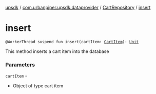 [upsdk](../../index.md) / [com.urbanpiper.upsdk.dataprovider](../index.md) / [CartRepository](index.md) / [insert](./insert.md)

# insert

`@WorkerThread suspend fun insert(cartItem: `[`CartItem`](../../com.urbanpiper.upsdk.model.networkresponse/-cart-item/index.md)`): `[`Unit`](https://kotlinlang.org/api/latest/jvm/stdlib/kotlin/-unit/index.html)

This method inserts a cart item into the database

### Parameters

`cartItem` -
* Object of type cart item
